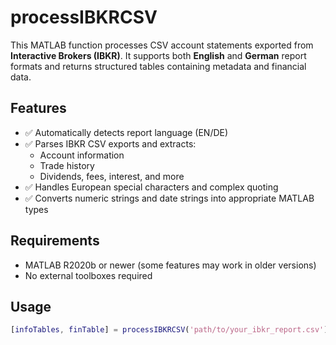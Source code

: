 # processIBKRCSV

This MATLAB function processes CSV account statements exported from **Interactive Brokers (IBKR)**. It supports both **English** and **German** report formats and returns structured tables containing metadata and financial data.

## Features

- ✅ Automatically detects report language (EN/DE)
- ✅ Parses IBKR CSV exports and extracts:
  - Account information
  - Trade history
  - Dividends, fees, interest, and more
- ✅ Handles European special characters and complex quoting
- ✅ Converts numeric strings and date strings into appropriate MATLAB types

## Requirements

- MATLAB R2020b or newer (some features may work in older versions)
- No external toolboxes required

## Usage

```matlab
[infoTables, finTable] = processIBKRCSV('path/to/your_ibkr_report.csv');
